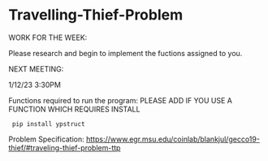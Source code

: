 # Travelling-Thief-Problem

WORK FOR THE WEEK:

Please research and begin to implement the fuctions assigned to you. 

NEXT MEETING:

1/12/23 3:30PM 

Functions required to run the program: 
PLEASE ADD IF YOU USE A FUNCTION WHICH REQUIRES INSTALL
```
 pip install ypstruct
```

Problem Specification: https://www.egr.msu.edu/coinlab/blankjul/gecco19-thief/#traveling-thief-problem-ttp
